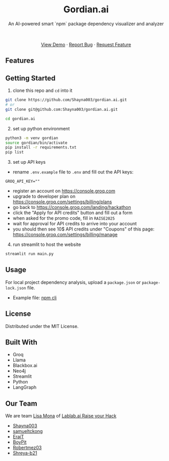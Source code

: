<div align="center">
    <h1>Gordian.ai</h1>
    <p>An AI-powered smart `npm` package dependency visualizer and analyzer</p>
    <br />
    <img src="">
    <br />
    <br />
    <a href="gordian.streamlit.app">View Demo</a>
    &middot;
    <a href="https://github.com/shayna003/gordian.ai/issues/new?labels=bug">Report Bug</a>
    &middot;
    <a href="https://github.com/shayna003/gordian.ai/issues/new?labels=enhancement">Request Feature</a>
</div>

## Features

## Getting Started
1. clone this repo and `cd` into it
```sh
git clone https://github.com/Shayna003/gordian.ai.git
# or
git clone git@github.com:Shayna003/gordian.ai.git
```
```sh
cd gordian.ai
```
2. set up python environment
```sh
python3 -m venv gordian
source gordian/bin/activate
pip install -r requirements.txt
pip list
```
3. set up API keys
- rename `.env.example` file to `.env` and fill out the API keys:
```
GROQ_API_KEY=""
```
- register an account on https://console.groq.com
- upgrade to developer plan on https://console.groq.com/settings/billing/plans
- go back to https://console.groq.com/landing/hackathon 
- click the "Apply for API credits" button and fill out a form
- when asked for the promo code, fill in `RAISE2025`
- wait for approval for API credits to arrive into your account
- you should then see 10$ API credits under "Coupons" of this page: https://console.groq.com/settings/billing/manage

4. run streamlit to host the website
```sh
streamlit run main.py
```

## Usage
For local project dependency analysis, upload a `package.json` or `package-lock.json` file. 
- Example file: [npm cli](https://github.com/npm/cli/blob/latest/package.json)

## License
Distributed under the MIT License.

## Built With
- Groq
- Llama
- Blackbox.ai
- Neo4j
- Streamlit
- Python
- LangGraph

## Our Team
We are team [Lisa Mona](https://lablab.ai/event/raise-your-hack/lisa-mona-blackboxai-track) of [Lablab.ai Raise your Hack](https://lablab.ai/event/raise-your-hack)
- [Shayna003](https://github.com/shayna003)
- [samueltckong](https://github.com/samueltckong)
- [ErajT](https://github.com/ErajT)
- [BoyPit](https://github.com/BoyPit)
- [Robertmez03](https://github.com/Robertmez03)
- [Shreya-b21](https://github.com/Shreya-b21)
